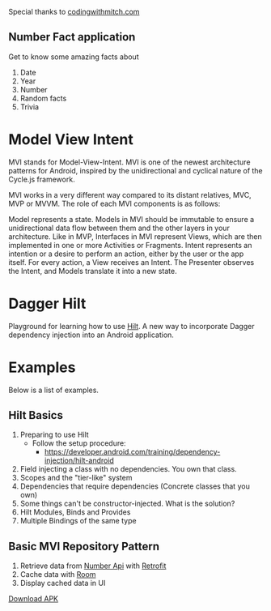 
Special thanks to  [codingwithmitch.com](https://codingwithmitch.com/)

## Number Fact application
Get to know some amazing facts about

1. Date
2. Year
3. Number
4. Random facts
5. Trivia

# Model View Intent
MVI stands for Model-View-Intent. MVI is one of the newest architecture patterns for Android, inspired by the unidirectional and cyclical nature of the Cycle.js framework.

MVI works in a very different way compared to its distant relatives, MVC, MVP or MVVM. The role of each MVI components is as follows:

Model represents a state. Models in MVI should be immutable to ensure a unidirectional data flow between them and the other layers in your architecture.
Like in MVP, Interfaces in MVI represent Views, which are then implemented in one or more Activities or Fragments.
Intent represents an intention or a desire to perform an action, either by the user or the app itself. For every action, a View receives an Intent. The Presenter observes the Intent, and Models translate it into a new state.


# Dagger Hilt
Playground for learning how to use [Hilt](https://dagger.dev/hilt/). A new way to incorporate Dagger dependency injection into an Android application.

# Examples
Below is a list of examples.

## Hilt Basics

1. Preparing to use Hilt
	- Follow the setup procedure:
		- https://developer.android.com/training/dependency-injection/hilt-android
2. Field injecting a class with no dependencies. You own that class.
3. Scopes and the "tier-like" system
4. Dependencies that require dependencies (Concrete classes that you own)
5. Some things can't be constructor-injected. What is the solution?
6. Hilt Modules, Binds and Provides
7. Multiple Bindings of the same type

## Basic MVI Repository Pattern

1. Retrieve data from [Number Api](https://rapidapi.com/divad12/api/numbers-1?endpoint=53aa3b65e4b059614033fa2c) with [Retrofit](https://square.github.io/retrofit/)
2. Cache data with [Room](https://developer.android.com/topic/libraries/architecture/room)
3. Display cached data in UI

[Download APK](https://github.com/Tanmeet03/ModelViewIntent/blob/main/apk/app-debug.apk)



